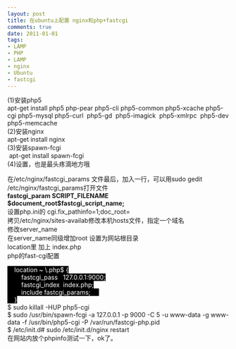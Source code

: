 ```yaml
---
layout: post
title: 在ubuntu上配置 nginx和php+fastcgi
comments: true
date: 2011-01-01
tags:
- LAMP
- PHP
- LAMP
- nginx
- Ubuntu
- fastcgi
---
```


<p>(1)安装php5<br />apt-get install php5 php-pear php5-cli php5-common php5-xcache php5-cgi php5-mysql php5-curl  php5-gd  php5-imagick  php5-xmlrpc  php5-dev php5-memcache<br />(2)安装nginx<br />apt-get install nginx<br />(3)安装spawn-fcgi<br /> apt-get install spawn-fcgi<br />(4)设置，也是最头疼滴地方哦</p>
<p><!--more--></p>
<p>在/etc/nginx/fastcgi_params 文件最后，加入一行，可以用sudo gedit /etc/nginx/fastcgi_params打开文件<br /><strong>fastcgi_param SCRIPT_FILENAME     $document_root$fastcgi_script_name;</strong><br />设置php.ini的 cgi.fix_pathinfo=1;doc_root=<br />拷贝/etc/nginx/sites-availab修改本机hosts文件，指定一个域名<br />修改server_name<br />在server_name同级增加root 设置为网站根目录<br />location里 加上 index.php<br />php的fast-cgi配置</p>
<p><span style="color: #fff; background-color:#000;">    location ~ \.php$ {<br />        fastcgi_pass   127.0.0.1:9000;<br />        fastcgi_index  index.php;<br />        include fastcgi_params;     <br />    }</span><br />$ sudo killall -HUP php5-cgi<br />$ sudo /usr/bin/spawn-fcgi -a 127.0.0.1 -p 9000 -C 5 -u www-data -g www-data -f /usr/bin/php5-cgi -P /var/run/fastcgi-php.pid<br />$ /etc/init.d# sudo /etc/init.d/nginx restart <br />在网站内放个phpinfo测试一下，ok了。</p>				
